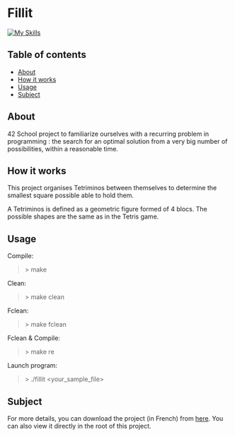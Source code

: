 # Fillit
[![My Skills](https://skills.thijs.gg/icons?i=c&theme=light)](https://skills.thijs.gg)
## Table of contents
- [About](#about)
- [How it works](#how-it-works)
- [Usage](#usage)
- [Subject](#subject)

## About
42 School project to familiarize ourselves with a recurring problem in programming : the search for an optimal solution from a very big number of possibilities, within a reasonable time.

## How it works
This project organises Tetriminos between themselves to determine the smallest square possible able to hold them.

A Tetriminos is defined as a geometric figure formed of 4 blocs. The possible shapes are the same as in the Tetris game.

## Usage
Compile:
> \> make

Clean:
> \> make clean

Fclean:
> \> make fclean

Fclean & Compile:
> \> make re

Launch program:
> \> ./fillit <your_sample_file>

## Subject
For more details, you can download the project (in French) from [here](https://raw.githubusercontent.com/gavizet/fillit/master/fillit.fr.pdf).
You can also view it directly in the root of this project.
